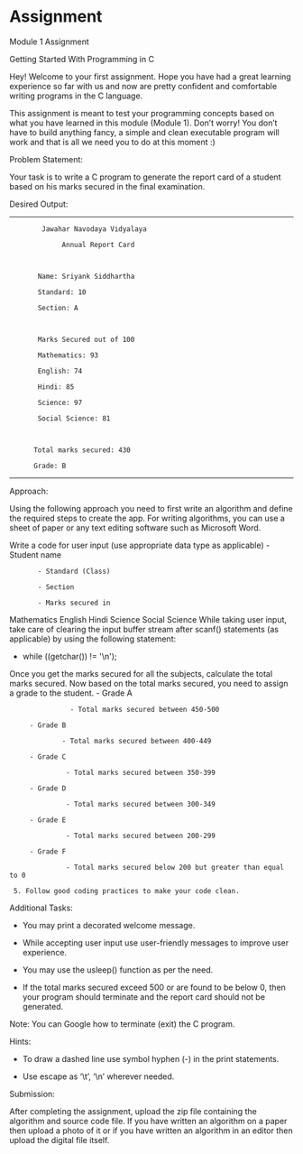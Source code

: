 # Assignment
Module 1 Assignment

Getting Started With Programming in C
 


Hey! Welcome to your first assignment. Hope you have had a great learning experience so far with us and now are pretty confident and comfortable writing programs in the C language.  

This assignment is meant to test your programming concepts based on what you have learned in this module (Module 1). Don’t worry! You don’t have to build anything fancy, a simple and clean executable program will work and that is all we need you to do at this moment :) 


Problem Statement: 

Your task is to write a C program to generate the report card of a student based on his marks secured in the final examination.
  

Desired Output:

-----------------------------------------------------------

            Jawahar Navodaya Vidyalaya 

                 Annual Report Card 

 

           Name: Sriyank Siddhartha 

           Standard: 10 

           Section: A 

 

           Marks Secured out of 100 

           Mathematics: 93 

           English: 74 

           Hindi: 85 

           Science: 97 

           Social Science: 81 

 

          Total marks secured: 430 

          Grade: B 

------------------------------------------------------------


Approach:  

Using the following approach you need to first write an algorithm and define the required steps to create the app. For writing algorithms, you can use a sheet of paper or any text editing software such as Microsoft Word. 

Write a code for user input (use appropriate data type as applicable) 
           - Student name  

           - Standard (Class)  

           - Section  

           - Marks secured in  

Mathematics 
English 
Hindi 
Science 
Social Science 
While taking user input, take care of clearing the input buffer stream after scanf() statements (as applicable) by using the following statement:  
- while ((getchar()) != '\n');  

Once you get the marks secured for all the subjects, calculate the total marks secured. 
Now based on the total marks secured, you need to assign a grade to the student. 
         - Grade A 

                   - Total marks secured between 450-500 

         - Grade B 

                 - Total marks secured between 400-449 

         - Grade C 

                  - Total marks secured between 350-399 

         - Grade D 

                  - Total marks secured between 300-349 

         - Grade E 

                  - Total marks secured between 200-299 

         - Grade F 

                  - Total marks secured below 200 but greater than equal to 0

     5. Follow good coding practices to make your code clean. 


Additional Tasks: 

- You may print a decorated welcome message.  

- While accepting user input use user-friendly messages to improve user experience. 

- You may use the usleep() function as per the need.  

- If the total marks secured exceed 500 or are found to be below 0, then your program should terminate and the report card should not be generated.  

Note: You can Google how to terminate (exit) the C program. 

 

Hints: 

- To draw a dashed line use symbol hyphen (-) in the print statements.  

- Use escape as ‘\t’, ‘\n’ wherever needed.  


Submission: 

After completing the assignment, upload the zip file containing the algorithm and source code file. If you have written an algorithm on a paper then upload a photo of it or if you have written an algorithm in an editor then upload the digital file itself. 

